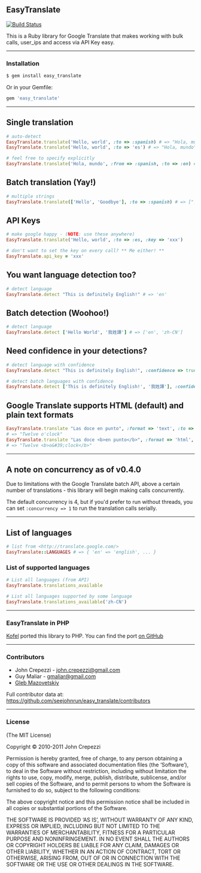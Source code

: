 ## EasyTranslate

[![Build Status](https://secure.travis-ci.org/seejohnrun/easy_translate.png)](http://travis-ci.org/seejohnrun/easy_translate)

This is a Ruby library for Google Translate that makes working with bulk calls,
user_ips and access via API Key easy.

---

### Installation

```bash
$ gem install easy_translate
```

Or in your Gemfile:

```ruby
gem 'easy_translate'
```

---

## Single translation

```ruby
# auto-detect
EasyTranslate.translate('Hello, world', :to => :spanish) # => "Hola, mundo"
EasyTranslate.translate('Hello, world', :to => 'es') # => "Hola, mundo"

# feel free to specify explicitly
EasyTranslate.translate('Hola, mundo', :from => :spanish, :to => :en) # => "Hello, world"
```

## Batch translation (Yay!)

```ruby
# multiple strings
EasyTranslate.translate(['Hello', 'Goodbye'], :to => :spanish) # => ["¡Hola", "Despedida"]
```

## API Keys

```ruby
# make google happy - (NOTE: use these anywhere)
EasyTranslate.translate('Hello, world', :to => :es, :key => 'xxx')

# don't want to set the key on every call? ** Me either! **
EasyTranslate.api_key = 'xxx'
```

## You want language detection too?

```ruby
# detect language
EasyTranslate.detect "This is definitely English!" # => 'en'
```

## Batch detection (Woohoo!)

```ruby
# detect language
EasyTranslate.detect ['Hello World', '我姓譚'] # => ['en', 'zh-CN']
```

## Need confidence in your detections?

```ruby
# detect language with confidence
EasyTranslate.detect "This is definitely English!", :confidence => true # => { :language => 'en', :confidence => 0.77272725 }
```

```ruby
# detect batch languages with confidence
EasyTranslate.detect ['This is definitely English!', '我姓譚'], :confidence => true # => [{ :language => 'en', :confidence => 0.77272725 }, { :language => 'zh-CN', :confidence => 1.0 }]
```



## Google Translate supports HTML (default) and plain text formats

```ruby
EasyTranslate.translate "Las doce en punto", :format => 'text', :to => :en
# => "Twelve o'clock"
EasyTranslate.translate "Las doce <b>en punto</b>", :format => 'html', :to => :en
# => "Twelve <b>o&#39;clock</b>"
```

---

## A note on concurrency as of v0.4.0

Due to limitations with the Google Translate batch API, above a certain
number of translations - this library will begin making calls concurrently.

The default concurrency is 4, but if you'd prefer to run without threads,
you can set `:concurrency => 1` to run the translation calls serially.

---

## List of languages

```ruby
# list from <http://translate.google.com/>
EasyTranslate::LANGUAGES # => { 'en' => 'english', ... }
```

### List of supported languages

```ruby
# List all languages (from API)
EasyTranslate.translations_available

# List all languages supported by some language
EasyTranslate.translations_available('zh-CN')
```

---

### EasyTranslate in PHP

[Kofel](https://github.com/Kofel) ported this library to PHP. 
You can find the port [on GitHub](https://github.com/Kofel/EasyTranslate)

---

### Contributors

* John Crepezzi - john.crepezzi@gmail.com
* Guy Maliar - gmaliar@gmail.com
* [Gleb Mazovetskiy](https://github.com/glebm)

Full contributor data at:
https://github.com/seejohnrun/easy_translate/contributors

---

### License

(The MIT License)

Copyright © 2010-2011 John Crepezzi

Permission is hereby granted, free of charge, to any person obtaining a copy of
this software and associated documentation files (the ‘Software’), to deal in
the Software without restriction, including without limitation the rights to
use, copy, modify, merge, publish, distribute, sublicense, and/or sell copies
of the Software, and to permit persons to whom the Software is furnished to do
so, subject to the following conditions:

The above copyright notice and this permission notice shall be included in all
copies or substantial portions of the Software.

THE SOFTWARE IS PROVIDED ‘AS IS’, WITHOUT WARRANTY OF ANY KIND, EXPRESS OR
IMPLIED, INCLUDING BUT NOT LIMITED TO THE WARRANTIES OF MERCHANTABILITY, FITNESS
FOR A PARTICULAR PURPOSE AND NONINFRINGEMENT. IN NO EVENT SHALL THE AUTHORS OR
COPYRIGHT HOLDERS BE LIABLE FOR ANY CLAIM, DAMAGES OR OTHER LIABILITY, WHETHER
IN AN ACTION OF CONTRACT, TORT OR OTHERWISE, ARISING FROM, OUT OF OR IN
CONNECTION WITH THE SOFTWARE OR THE USE OR OTHER DEALINGS IN THE SOFTWARE.
